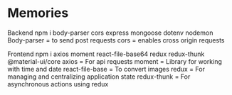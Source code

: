 # Memories
Backend
    npm i body-parser cors express mongoose dotenv nodemon
        Body-parser = to send post requests
        cors = enables cross origin requests

Frontend
    npm i axios moment react-file-base64 redux redux-thunk @material-ui/core
        axios = For api requests
        moment = Library for working with time and date
        react-file-base = To convert images
        redux = For managing and centralizing application state
        redux-thunk = For asynchronous actions using redux
